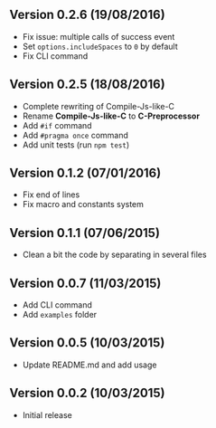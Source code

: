 ## Version 0.2.6 (19/08/2016)

  - Fix issue: multiple calls of success event
  - Set `options.includeSpaces` to `0` by default
  - Fix CLI command


## Version 0.2.5 (18/08/2016)

  - Complete rewriting of Compile-Js-like-C
  - Rename **Compile-Js-like-C** to **C-Preprocessor**
  - Add `#if` command
  - Add `#pragma once` command
  - Add unit tests (run `npm test`)


## Version 0.1.2 (07/01/2016)

  - Fix end of lines
  - Fix macro and constants system


## Version 0.1.1 (07/06/2015)

  - Clean a bit the code by separating in several files


## Version 0.0.7 (11/03/2015)

  - Add CLI command
  - Add `examples` folder


## Version 0.0.5 (10/03/2015)

  - Update README.md and add usage


## Version 0.0.2 (10/03/2015)

  - Initial release